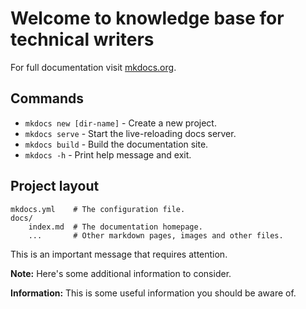 # Welcome to knowledge base for technical writers

For full documentation visit [mkdocs.org](https://www.mkdocs.org).

## Commands

* `mkdocs new [dir-name]` - Create a new project.
* `mkdocs serve` - Start the live-reloading docs server.
* `mkdocs build` - Build the documentation site.
* `mkdocs -h` - Print help message and exit.

## Project layout

    mkdocs.yml    # The configuration file.
    docs/
        index.md  # The documentation homepage.
        ...       # Other markdown pages, images and other files.

<div class="warning-label">

This is an important message that requires attention.

</div>

<div class="note-label">

**Note:** Here's some additional information to consider.

</div>

<div class="info-label">

**Information:** This is some useful information you should be aware of.

</div>
